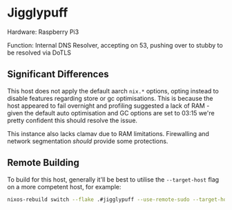 # Jigglypuff
Hardware: Raspberry Pi3

Function: Internal DNS Resolver, accepting on 53, pushing over to stubby to be resolved via DoTLS

## Significant Differences
This host does not apply the default aarch `nix.*` options, opting instead to disable features regarding store or gc optimisations.
This is because the host appeared to fail overnight and profiling suggested a lack of RAM - given the default auto optimisation and GC options are set to 03:15 we're pretty confident this should resolve the issue.

This instance also lacks clamav due to RAM limitations. Firewalling and network segmentation _should_ provide some protections. 

## Remote Building
To build for this host, generally it'll be best to utilise the `--target-host` flag on a more competent host, for example:

```sh
nixos-rebuild switch --flake .#jigglypuff --use-remote-sudo --target-host jay@jigglypuff
```